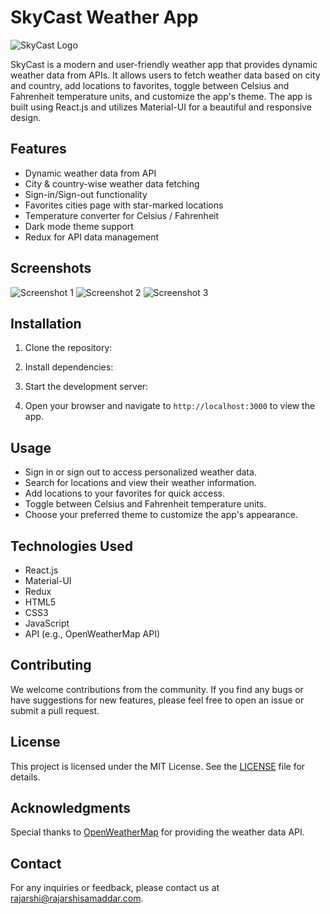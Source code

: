 # SkyCast Weather App

![SkyCast Logo](/path/to/logo.png)

SkyCast is a modern and user-friendly weather app that provides dynamic weather data from APIs. It allows users to fetch weather data based on city and country, add locations to favorites, toggle between Celsius and Fahrenheit temperature units, and customize the app's theme. The app is built using React.js and utilizes Material-UI for a beautiful and responsive design.

## Features

- Dynamic weather data from API
- City & country-wise weather data fetching
- Sign-in/Sign-out functionality
- Favorites cities page with star-marked locations
- Temperature converter for Celsius / Fahrenheit
- Dark mode theme support
- Redux for API data management

## Screenshots

![Screenshot 1](/path/to/screenshot1.png)
![Screenshot 2](/path/to/screenshot2.png)
![Screenshot 3](/path/to/screenshot3.png)

## Installation

1. Clone the repository:

2. Install dependencies:

3. Start the development server:

4. Open your browser and navigate to `http://localhost:3000` to view the app.

## Usage

- Sign in or sign out to access personalized weather data.
- Search for locations and view their weather information.
- Add locations to your favorites for quick access.
- Toggle between Celsius and Fahrenheit temperature units.
- Choose your preferred theme to customize the app's appearance.

## Technologies Used

- React.js
- Material-UI
- Redux
- HTML5
- CSS3
- JavaScript
- API (e.g., OpenWeatherMap API)

## Contributing

We welcome contributions from the community. If you find any bugs or have suggestions for new features, please feel free to open an issue or submit a pull request.

## License

This project is licensed under the MIT License. See the [LICENSE](/path/to/LICENSE) file for details.

## Acknowledgments

Special thanks to [OpenWeatherMap](https://openweathermap.org/) for providing the weather data API.

## Contact

For any inquiries or feedback, please contact us at rajarshi@rajarshisamaddar.com.
